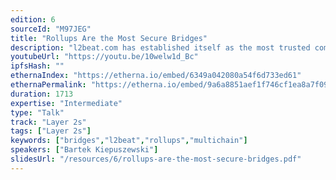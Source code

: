 ```yaml
---
edition: 6
sourceId: "M97JEG"
title: "Rollups Are the Most Secure Bridges"
description: "l2beat.com has established itself as the most trusted community resource assessing security assumptions of different Ethereum scaling solutions. Each such solution has a \"native\" bridge allowing users to move tokens to L2, but there is a plethora of other bridges available to end users. How do they compare to \"native\" bridges ? What risks users face sending tokens across these bridges ?"
youtubeUrl: "https://youtu.be/10welw1d_Bc"
ipfsHash: ""
ethernaIndex: "https://etherna.io/embed/6349a042080a54f6d733ed61"
ethernaPermalink: "https://etherna.io/embed/9a6a8851aef1f746cf1ea8a7f098031609611449fabdfc7ab86dd6db0e4a05ed"
duration: 1713
expertise: "Intermediate"
type: "Talk"
track: "Layer 2s"
tags: ["Layer 2s"]
keywords: ["bridges","l2beat","rollups","multichain"]
speakers: ["Bartek Kiepuszewski"]
slidesUrl: "/resources/6/rollups-are-the-most-secure-bridges.pdf"
---
```

